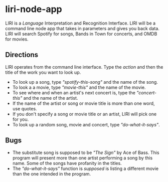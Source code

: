 # liri-node-app
LIRI is a _Language_ Interpretation and Recognition Interface. LIRI will be a command line node app that takes in parameters and gives you back data. LIRI will search Spotify for songs, Bands in Town for concerts, and OMDB for movies.
## Directions
LIRI operates from the command line interface. Type the *action* and then the title of the work you want to look up.
* To look up a song, type _"spotify-this-song"_ and the name of the song.
* To look a a movie, type _"movie-this"_ and the name of the movie.
* To see where and when an artist's next concert is, type the _"concert-this"_ and the name of the artist.
* If the name of the artist or song or movie title is more than one word, use quotes.
* If you don't specify a song or movie title or an artist, LIRI will pick one for you.
* To look up a random song, movie and concert, type _"do-what-it-says"_.

## Bugs
* The substitute song is supposed to be _"The Sign"_ by Ace of Bass. This program will present more than one artist performing a song by this name. Some of the songs have profanity in the titles.
* The _"do-what-it-says"_ function is _supposed_ is listing a different movie than the one intended in the program.
